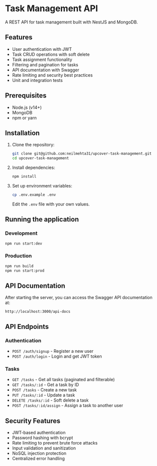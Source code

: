 # Task Management API

A REST API for task management built with NestJS and MongoDB.

## Features

- User authentication with JWT
- Task CRUD operations with soft delete
- Task assignment functionality
- Filtering and pagination for tasks
- API documentation with Swagger
- Rate limiting and security best practices
- Unit and integration tests

## Prerequisites

- Node.js (v14+)
- MongoDB
- npm or yarn

## Installation

1. Clone the repository:
   ```bash
   git clone git@github.com:neilmehta31/upcover-task-management.git
   cd upcover-task-management
   ```

2. Install dependencies:
   ```bash
   npm install
   ```

3. Set up environment variables:
   ```bash
   cp .env.example .env
   ```
   Edit the `.env` file with your own values.

## Running the application

### Development
```bash
npm run start:dev
```

### Production
```bash
npm run build
npm run start:prod
```

## API Documentation

After starting the server, you can access the Swagger API documentation at:
```
http://localhost:3000/api-docs
```

## API Endpoints

### Authentication
- `POST /auth/signup` - Register a new user
- `POST /auth/login` - Login and get JWT token

### Tasks
- `GET /tasks` - Get all tasks (paginated and filterable)
- `GET /tasks/:id` - Get a task by ID
- `POST /tasks` - Create a new task
- `PUT /tasks/:id` - Update a task
- `DELETE /tasks/:id` - Soft delete a task
- `POST /tasks/:id/assign` - Assign a task to another user

## Security Features

- JWT-based authentication
- Password hashing with bcrypt
- Rate limiting to prevent brute force attacks
- Input validation and sanitization
- NoSQL injection protection
- Centralized error handling